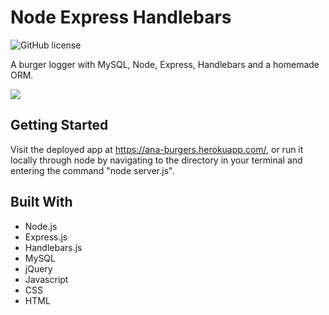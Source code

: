 # Node Express Handlebars

![GitHub license](https://img.shields.io/badge/license-MIT-blue.svg)

A burger logger with MySQL, Node, Express, Handlebars and a homemade ORM.

<img src="public/assets/images/img.jpg" />

## Getting Started

Visit the deployed app at https://ana-burgers.herokuapp.com/, or run it locally through node by navigating to the directory in your terminal and entering the command "node server.js".

## Built With

- Node.js
- Express.js
- Handlebars.js
- MySQL
- jQuery
- Javascript
- CSS
- HTML

